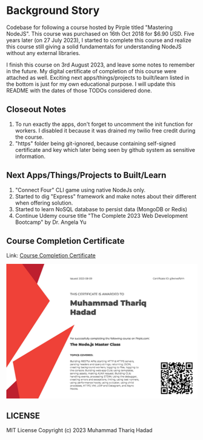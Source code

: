 # Background Story

Codebase for following a course hosted by Pirple titled "Mastering NodeJS".
This course was purchased on 16th Oct 2018 for $6.90 USD. Five years later (on 27 July 2023), I started to complete this course and realize this course still giving a solid fundamentals for understanding NodeJS without any external libraries.

I finish this course on 3rd August 2023, and leave some notes to remember in the future. My digital certificate of completion of this course were attached as well. Exciting next apps/things/projects to built/learn listed in the bottom is just for my own educational purpose. I will update this README with the dates of those TODOs considered done.

## Closeout Notes

1. To run exactly the apps, don't forget to uncomment the init function for workers. I disabled it because it was drained my twilio free credit during the course.
2. "https" folder being git-ignored, because containing self-signed certificate and key which later being seen by github system as sensitive information.

## Next Apps/Things/Projects to Built/Learn

1. "Connect Four" CLI game using native NodeJs only.
2. Started to dig "Express" framework and make notes about their different when offering solution.
3. Started to learn NoSQL database to persist data (MongoDB or Redis)
4. Continue Udemy course title "The Complete 2023 Web Development Bootcamp" by Dr. Angela Yu

## Course Completion Certificate

Link: [Course Completion Certificate](https://github.com/thoriqmacto/app_pirple/blob/main/public/course_cert.jpg?raw=true)

![Pirple Course Completion Certificate](https://github.com/thoriqmacto/app_pirple/blob/main/public/course_cert.jpg?raw=true)

## LICENSE

MIT License
Copyright (c) 2023 Muhammad Thariq Hadad
